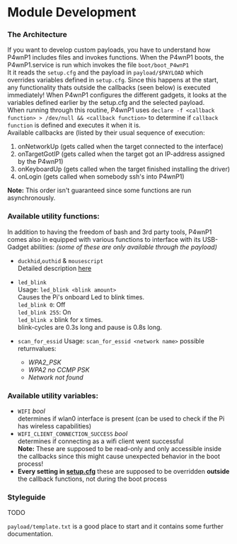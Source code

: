 # Module Development

### The Architecture
If you want to develop custom payloads, you have to understand how P4wnP1 includes files and invokes functions.
When the P4wnP1 boots, the P4wnP1.service is run which invokes the file `boot/boot_P4wnP1`  
It it reads the `setup.cfg` and the payload in `payload/$PAYLOAD` which overrides variables defined in `setup.cfg`. Since this happens at the start, any functionality thats outside the callbacks (seen below) is executed immediately!
When P4wnP1 configures the different gadgets, it looks at the variables defined earlier by the setup.cfg and the selected payload.  
When running through this routine, P4wnP1 uses `declare -f <callback function> > /dev/null && <callback function>` to determine if `callback function` is defined and executes it when it is.  
Available callbacks are (listed by their usual sequence of execution:
1. onNetworkUp (gets called when the target connected to the interface)
2. onTargetGotIP (gets called when the target got an IP-address assigned by the P4wnP1)
3. onKeyboardUp (gets called when the target finished installing the driver)
4. onLogin (gets called when somebody ssh's into P4wnP1)  

**Note:** This order isn't guaranteed since some functions are run asynchronously.  

### Available utility functions:
In addition to having the freedom of bash and 3rd party tools, P4wnP1 comes also in equipped with various functions to interface with its USB-Gadget abilities:
_(some of these are only available through the payload)_
* `duckhid`,`outhid` & `mousescript`  
  Detailed description [here](OS-Independent-features/OS-independent-features-Home.md)
* `led_blink`  
  Usage: `led_blink <blink amount>`  
  Causes the Pi's onboard Led to blink <blink amount> times.  
  `led_blink 0`: Off  
  `led_blink 255`: On  
  `led_blink x` blink for x times.  
  blink-cycles are 0.3s long and pause is 0.8s long.  

* `scan_for_essid`
  Usage: `scan_for_essid <network name>`
  possible returnvalues:
  * *WPA2_PSK*
  * _WPA2 no CCMP PSK_
  * _Network <network name> not found_

### Available utility variables:
* `WIFI` _bool_  
  determines if wlan0 interface is present (can be used to check if the Pi has wireless capabilities)
* `WIFI_CLIENT_CONNECTION_SUCCESS` _bool_  
  determines if connecting as a wifi client went successful  
**Note:** These are supposed to be read-only and only accessible inside the callbacks since this might cause unexpected behavior in the boot process!
* **Every setting in [setup.cfg](Getting-Started/Setup.cfg.md)**
  these are supposed to be overridden **outside** the callback functions, not during the boot process

### Styleguide
TODO



`payload/template.txt` is a good place to start and it contains some further documentation.
